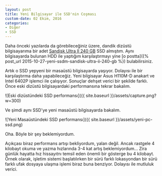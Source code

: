 ```yaml
---
layout: post
title: Yeni Bilgisayar ile SSD'nin Coşması
custom-date: 02 Ekim, 2016
categories: 
- Diğer
- SSD
---
```

Daha önceki yazılarda da görebileceğiniz üzere, dandik dizüstü bilgisayarıma bir adet [Sandisk Ultra II 240 GB](https://www.webdenal.com/sandisk-sdssdhii-240g-g25_714616.html) SSD almıştım. Aynı bilgisayarda bulunan HDD ile yaptığım karşılaştırmayı yine [o postta]({% post_url 2015-10-27-yeni-ssdm-sandisk-ultra-ii-240-gb %}) bulabilirsiniz. 

Artık o SSD yepyeni bir masaüstü bilgisayarda yaşıyor. Dolayısı ile bir karşılaştırma daha yapabileceğiz. Yeni bilgisayar Asus H110M-D anakart ve Intel 6402P işlemci ile çalışıyor. Sonuçlar dehşet verici bir şekilde farklı. Önce eski dizüstü bilgisayardaki performansına tekrar bakalım. 

![Eski dizüstündeki SSD performansı]({{ site.baseurl }}/assets/capture.png?w=300)

Ve şimdi aynı SSD'ye yeni masaüstü bilgisayarda bakalım. 

![Yeni Masaüstündeki SSD performansı]({{ site.baseurl }}/assets/yeni-pc-ssd.png)

Oha. Böyle bir şey beklemiyordum.

Açıkçası biraz performans artışı bekliyordum, yalan değil. Ancak rastgele 4 kilobayt okuma ve yazma hızlarında 3-4 kat artış beklemiyordum... Zira günlük hayatta hız hissayıtnı temsil eden önemli bir gösterge bu 4 kilobayt. Örnek olarak, işletim sistemi başlatılırken bir sürü farklı lokasyondan bir sürü farklı ufak dosyaya ulaşma işlemi biraz buna benziyor. Dolayısı ile mutluluk verici. 


